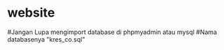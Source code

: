 # website

#Jangan Lupa mengimport database di phpmyadmin atau mysql
#Nama databasenya "kres_co.sql"
